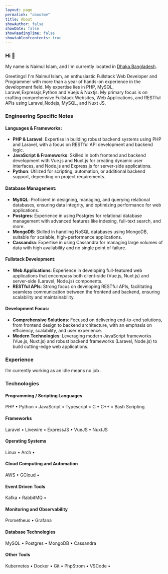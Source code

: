 ```yaml
---
layout: page
permalink: "aboutme"
title: About
showAuthor: false
showDate: false
showReadingTime: false
showtableofcontents: true
---
```


### Hi :wave:

My name is Naimul Islam, and I'm currently located in [Dhaka,Bangladesh](https://goo.gl/maps/b2JDpuxTTg5BFTe88).

Greetings! I'm Naimul Islam, an enthusiastic Fullstack Web Developer and Programmer with more than a year of hands-on experience in the development field. My expertise lies in PHP, MySQL, Laravel,Expressjs,Python and Vuejs & Nuxtjs. My primary focus is on crafting comprehensive Fullstack Websites, Web Applications, and RESTful APIs using Laravel,Nodejs, MySQL, and Nuxt JS.



### Engineering Specific Notes
#### Languages & Frameworks:

- **PHP & Laravel**: Expertise in building robust backend systems using PHP and Laravel, with a focus on RESTful API development and backend logic.
- **JavaScript & Frameworks**: Skilled in both frontend and backend development with Vue.js and Nuxt.js for creating dynamic user interfaces, and Node.js and Express.js for server-side applications.
- **Python**: Utilized for scripting, automation, or additional backend support, depending on project requirements.

#### Database Management:

- **MySQL**: Proficient in designing, managing, and querying relational databases, ensuring data integrity, and optimizing performance for web applications.
- **Postgres**: Experience in using Postgres for relational database management with advanced features like indexing, full-text search, and more.
- **MongoDB**: Skilled in handling NoSQL databases using MongoDB, suitable for scalable, high-performance applications.
- **Cassandra**: Expertise in using Cassandra for managing large volumes of data with high availability and no single point of failure.
#### Fullstack Development:

- **Web Applications**: Experience in developing full-featured web applications that encompass both client-side (Vue.js, Nuxt.js) and server-side (Laravel, Node.js) components.
- **RESTful APIs**: Strong focus on developing RESTful APIs, facilitating seamless communication between the frontend and backend, ensuring scalability and maintainability.

#### Development Focus:

- **Comprehensive Solutions**: Focused on delivering end-to-end solutions, from frontend design to backend architecture, with an emphasis on efficiency, scalability, and user experience.
- **Modern Technologies**: Leveraging modern JavaScript frameworks (Vue.js, Nuxt.js) and robust backend frameworks (Laravel, Node.js) to build cutting-edge web applications.

### Experience
I’m currently working as an idle means no job .

### Technologies

#### Programming / Scripting Languages

PHP &bull; Python &bull; JavaScript &bull; Typescript &bull; C &bull; C++ &bull; Bash Scripting

#### Frameworks

Laravel &bull; Livewire &bull; ExpressJS &bull; VueJS &bull; NuxtJS

#### Operating Systems

Linux &bull; Arch &bull;

#### Cloud Computing and Automation

AWS &bull; GCloud &bull;

#### Event Driven Tools

Kafka &bull; RabbitMQ &bull;

#### Monitoring and Observability

Prometheus &bull; Grafana

#### Database Technologies

MySQL &bull; Postgres &bull; MongoDB &bull; Cassandra

#### Other Tools

Kubernetes &bull; Docker &bull; Git &bull;  PhpStrom &bull; VSCode &bull;
